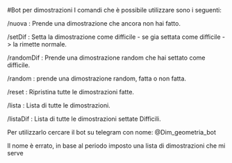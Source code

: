 #Bot per dimostrazioni
I comandi che è possibile utilizzare sono i seguenti:

  /nuova : Prende una dimostrazione che ancora non hai fatto.
  
  /setDif <id dimostrazione> : Setta la dimostrazione come difficile - se gia settata come difficile -> la rimette normale.
  
  /randomDif : Prende una dimostrazione random che hai settato come difficile.
  
  /random : prende una dimostrazione random, fatta o non fatta.
  
  /reset : Ripristina tutte le dimostrazioni fatte.
  
  /lista : Lista di tutte le dimostrazioni.
  
  /listaDif : Lista di tutte le dimostrazioni settate Difficili.

  Per utilizzarlo cercare il bot su telegram con nome:
    @Dim_geometria_bot

  Il nome è errato, in base al periodo imposto una lista di dimostrazioni che mi serve
  
